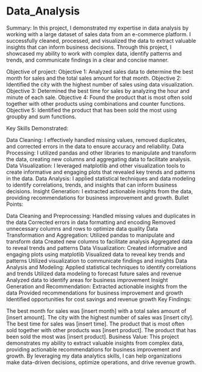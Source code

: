 # Data_Analysis

Summary: In this project, I demonstrated my expertise in data analysis by working with a large dataset of sales data from an e-commerce platform. I successfully cleaned, processed, and visualized the data to extract valuable insights that can inform business decisions. Through this project, I showcased my ability to work with complex data, identify patterns and trends, and communicate findings in a clear and concise manner.

Objective of project:
Objective 1: Analyzed sales data to determine the best month for sales and the total sales amount for that month.
Objective 2: Identified the city with the highest number of sales using data visualization.
Objective 3: Determined the best time for sales by analyzing the hour and minute of each sale.
Objective 4: Found the product that is most often sold together with other products using combinations and counter functions.
Objective 5: Identified the product that has been sold the most using groupby and sum functions.

Key Skills Demonstrated:

Data Cleaning: I effectively handled missing values, removed duplicates, and corrected errors in the data to ensure accuracy and reliability.
Data Processing: I utilized pandas and other libraries to manipulate and transform the data, creating new columns and aggregating data to facilitate analysis.
Data Visualization: I leveraged matplotlib and other visualization tools to create informative and engaging plots that revealed key trends and patterns in the data.
Data Analysis: I applied statistical techniques and data modeling to identify correlations, trends, and insights that can inform business decisions.
Insight Generation: I extracted actionable insights from the data, providing recommendations for business improvement and growth.
Bullet Points:

Data Cleaning and Preprocessing:
Handled missing values and duplicates in the data
Corrected errors in data formatting and encoding
Removed unnecessary columns and rows to optimize data quality
Data Transformation and Aggregation:
Utilized pandas to manipulate and transform data
Created new columns to facilitate analysis
Aggregated data to reveal trends and patterns
Data Visualization:
Created informative and engaging plots using matplotlib
Visualized data to reveal key trends and patterns
Utilized visualization to communicate findings and insights
Data Analysis and Modeling:
Applied statistical techniques to identify correlations and trends
Utilized data modeling to forecast future sales and revenue
Analyzed data to identify areas for business improvement
Insight Generation and Recommendation:
Extracted actionable insights from the data
Provided recommendations for business improvement and growth
Identified opportunities for cost savings and revenue growth
Key Findings:

The best month for sales was [insert month] with a total sales amount of [insert amount].
The city with the highest number of sales was [insert city].
The best time for sales was [insert time].
The product that is most often sold together with other products was [insert product].
The product that has been sold the most was [insert product].
Business Value: This project demonstrates my ability to extract valuable insights from complex data, providing actionable recommendations for business improvement and growth. By leveraging my data analytics skills, I can help organizations make data-driven decisions, optimize operations, and drive revenue growth.
